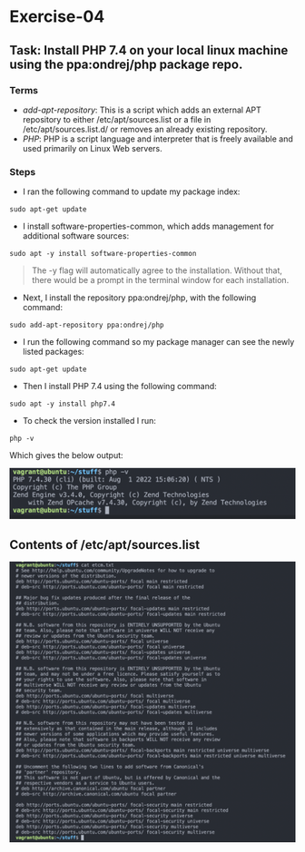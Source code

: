 # Exercise-04

## Task: Install PHP 7.4 on your local linux machine using the ppa:ondrej/php package repo.

### Terms
- *add-apt-repository*: This is  a  script  which  adds  an  external  APT  repository  to   either
       /etc/apt/sources.list or a file in /etc/apt/sources.list.d/ or removes an already existing
       repository.
- *PHP*: PHP is a script language and interpreter that is freely available and used primarily on Linux Web servers.

### Steps

- I ran the following command to update my package index:

```
sudo apt-get update
```

- I install software-properties-common, which adds management for additional software sources:

```
sudo apt -y install software-properties-common
```

> The -y flag will automatically agree to the installation. Without that, there would be a prompt in the terminal window for each installation.

- Next, I install the repository ppa:ondrej/php, with the following command:

```
sudo add-apt-repository ppa:ondrej/php
```

- I run the following command so my package manager can see the newly listed packages:

```
sudo apt-get update
```

- Then I install PHP 7.4 using the following command:

```
sudo apt -y install php7.4
```

- To check the version installed I run:

```
php -v
```

Which gives the below output:

![php7](images/php7.png)

## Contents of /etc/apt/sources.list

![etc-apt-sources](images/etc-apt-sources.png)

